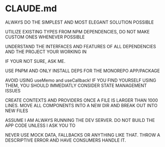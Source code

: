 # CLAUDE.md

ALWAYS DO THE SIMPLEST AND MOST ELEGANT SOLUTION POSSIBLE

UTILIZE EXISTING TYPES FROM NPM DEPENDENCIES, DO NOT MAKE CUSTOM ONES WHENEVER POSSIBLE

UNDERSTAND THE INTERFACES AND FEATURES OF ALL DEPENDENCIES AND THE PROJECT YOUR WORKING IN

IF YOUR NOT SURE, ASK ME.

USE PNPM AND ONLY INSTALL DEPS FOR THE MONOREPO APP/PACKAGE

AVOID USING useMemo and useCallback! IF YOU FIND YOURSELF USING THEM, YOU SHOULD IMMEDIATLY CONSIDER STATE MANAGEMENT ISSUES

CREATE CONTEXTS AND PROVIDERS ONCE A FILE IS LARGER THAN 1000 LINES. MOVE ALL COMPONENTS INTO A NEW DIR AND BREAK OUT INTO NEW FILES

ASSUME I AM ALWAYS RUNNING THE DEV SERVER. DO NOT BUILD THE APP CODE UNLESS I ASK YOU TO

NEVER USE MOCK DATA, FALLBACKS OR ANYTHING LIKE THAT. THROW A DESCRIPTIVE ERROR AND HAVE CONSUMERS HANDLE IT.